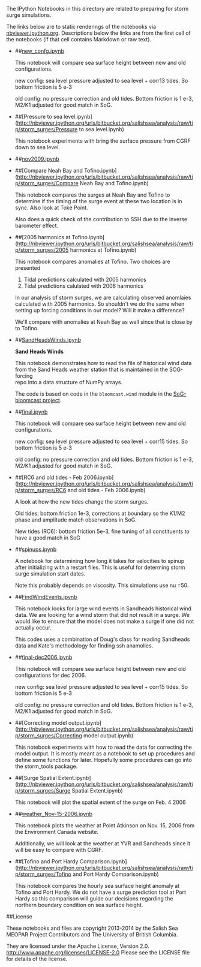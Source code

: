 The IPython Notebooks in this directory are related to preparing
for storm surge simulations.

The links below are to static renderings of the notebooks via
[nbviewer.ipython.org](http://nbviewer.ipython.org/).
Descriptions below the links are from the first cell of the notebooks
(if that cell contains Markdown or raw text).

* ##[new_confg.ipynb](http://nbviewer.ipython.org/urls/bitbucket.org/salishsea/analysis/raw/tip/storm_surges/new_confg.ipynb)  
    
    This notebook will compare sea surface height between new and old configurations.  
      
    new config: sea level pressure adjusted to sea level + corr13 tides. So bottom friction is 5 e-3  
      
    old config: no pressure correction and old tides. Bottom friction is 1 e-3, M2/K1 adjusted for good match in SoG.   
      


* ##[Pressure to sea level.ipynb](http://nbviewer.ipython.org/urls/bitbucket.org/salishsea/analysis/raw/tip/storm_surges/Pressure to sea level.ipynb)  
    
    This notebook experiments with bring the surface pressure from CGRF down to sea level.   

* ##[nov2009.ipynb](http://nbviewer.ipython.org/urls/bitbucket.org/salishsea/analysis/raw/tip/storm_surges/nov2009.ipynb)  
    
* ##[Compare Neah Bay and Tofino.ipynb](http://nbviewer.ipython.org/urls/bitbucket.org/salishsea/analysis/raw/tip/storm_surges/Compare Neah Bay and Tofino.ipynb)  
    
    This notebook compares the surges at Neah Bay and Tofino to determine if the timing of the surge event at these two location is in sync. Also look at Toke Point.  
      
    Also does a quick check of the contribution to SSH due to the inverse barometer effect.  

* ##[2005 harmonics at Tofino.ipynb](http://nbviewer.ipython.org/urls/bitbucket.org/salishsea/analysis/raw/tip/storm_surges/2005 harmonics at Tofino.ipynb)  
    
    This notebook compares anomalies at Tofino. Two choices are presented  
      
    1. Tidal predictions calculated with 2005 harmonics  
    2. Tidal predictions calulated with 2006 harmonics  
      
    In our analysis of storm surges, we are calculating observed anomlaies calculated with 2005 harmonics. So shouldn't we do the same when setting up forcing conditions in our model? Will it make a difference?  
      
    We'll compare with anomalies at Neah Bay as well since that is close by to Tofino.  

* ##[SandHeadsWinds.ipynb](http://nbviewer.ipython.org/urls/bitbucket.org/salishsea/analysis/raw/tip/storm_surges/SandHeadsWinds.ipynb)  
    
    **Sand Heads Winds**  
      
    This notebook demonstrates how to read the file of historical wind data  
    from the Sand Heads weather station that is maintained in the SOG-forcing  
    repo into a data structure of NumPy arrays.  
      
    The code is based on code in the `bloomcast.wind` module in the [SoG-bloomcast project](https://bitbucket.org/douglatornell/sog-bloomcast).  

* ##[final.ipynb](http://nbviewer.ipython.org/urls/bitbucket.org/salishsea/analysis/raw/tip/storm_surges/final.ipynb)  
    
    This notebook will compare sea surface height between new and old configurations.  
      
    new config: sea level pressure adjusted to sea level + corr15 tides. So bottom friction is 5 e-3  
      
    old config: no pressure correction and old tides. Bottom friction is 1 e-3, M2/K1 adjusted for good match in SoG.   
      


* ##[RC6 and old tides - Feb 2006.ipynb](http://nbviewer.ipython.org/urls/bitbucket.org/salishsea/analysis/raw/tip/storm_surges/RC6 and old tides - Feb 2006.ipynb)  
    
    A look at how the new tides change the storm surges.   
      
    Old tides: bottom friction 1e-3, corrections at boundary so the K1/M2 phase and amplitude match observations in SoG.   
      
    New tides (RC6): bottom friction 5e-3, fine tuning of all constituents to have a good match in SoG  

* ##[spinups.ipynb](http://nbviewer.ipython.org/urls/bitbucket.org/salishsea/analysis/raw/tip/storm_surges/spinups.ipynb)  
    
    A notebook for determining how long it takes for velocities to spinup after initializing with a restart files. This is useful for determing storm surge simulation start dates.   
      
    Note this probably depends on viscosity. This simulations use nu =50.  

* ##[FindWindEvents.ipynb](http://nbviewer.ipython.org/urls/bitbucket.org/salishsea/analysis/raw/tip/storm_surges/FindWindEvents.ipynb)  
    
    This notebook looks for large wind events in Sandheads historical wind data. We are looking for a wind storm that did not result in a surge. We would like to ensure that the model does not make a surge if one did not actually occur.   
      
    This codes uses a combination of Doug's class for reading Sandheads data and Kate's methodology for finding ssh anamolies.  

* ##[final-dec2006.ipynb](http://nbviewer.ipython.org/urls/bitbucket.org/salishsea/analysis/raw/tip/storm_surges/final-dec2006.ipynb)  
    
    This notebook will compare sea surface height between new and old configurations for dec 2006.  
      
    new config: sea level pressure adjusted to sea level + corr15 tides. So bottom friction is 5 e-3  
      
    old config: no pressure correction and old tides. Bottom friction is 1 e-3, M2/K1 adjusted for good match in SoG.   
      


* ##[Correcting model output.ipynb](http://nbviewer.ipython.org/urls/bitbucket.org/salishsea/analysis/raw/tip/storm_surges/Correcting model output.ipynb)  
    
    This notebook experiments with how to read the data for correcting the model output. It is mostly meant as a notebook to set up procedures and define some functions for later. Hopefully some procedures can go into the storm_tools package.  

* ##[Surge Spatial Extent.ipynb](http://nbviewer.ipython.org/urls/bitbucket.org/salishsea/analysis/raw/tip/storm_surges/Surge Spatial Extent.ipynb)  
    
    This notebook will plot the spatial extent of the surge on Feb. 4 2006  


* ##[weather_Nov-15-2006.ipynb](http://nbviewer.ipython.org/urls/bitbucket.org/salishsea/analysis/raw/tip/storm_surges/weather_Nov-15-2006.ipynb)  
    
    This notebook plots the weather at Point Atkinson on Nov. 15, 2006 from the Environment Canada website.   
      
    Additionally, we will look at the weather at YVR and Sandheads since it will be easy to compare with CGRF.   

* ##[Tofino and Port Hardy Comparison.ipynb](http://nbviewer.ipython.org/urls/bitbucket.org/salishsea/analysis/raw/tip/storm_surges/Tofino and Port Hardy Comparison.ipynb)  
    
    This notebook compares the hourly sea surface height anomaly at Tofino and Port Hardy. We do not have a surge prediction tool at Port Hardy so this comparison will guide our decisions regarding the northern boundary condition on sea surface height.   


##License

These notebooks and files are copyright 2013-2014
by the Salish Sea MEOPAR Project Contributors
and The University of British Columbia.

They are licensed under the Apache License, Version 2.0.
http://www.apache.org/licenses/LICENSE-2.0
Please see the LICENSE file for details of the license.
